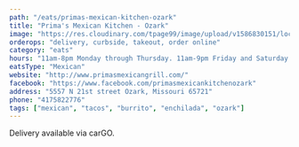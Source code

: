 ```yaml
---
path: "/eats/primas-mexican-kitchen-ozark"
title: "Prima's Mexican Kitchen - Ozark"
image: "https://res.cloudinary.com/tpage99/image/upload/v1586830151/local417eats/local417eatslogo.png"
orderops: "delivery, curbside, takeout, order online"
category: "eats"
hours: "11am-8pm Monday through Thursday. 11am-9pm Friday and Saturday. 11am-7pm Sunday"
eatsType: "Mexican"
website: "http://www.primasmexicangrill.com/"
facebook: "https://www.facebook.com/primasmexicankitchenozark"
address: "5557 N 21st street Ozark, Missouri 65721"
phone: "4175822776"
tags: ["mexican", "tacos", "burrito", "enchilada", "ozark"]
---
```


Delivery available via carGO.